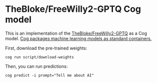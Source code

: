 # TheBloke/FreeWilly2-GPTQ Cog model

This is an implementation of the [TheBloke/FreeWilly2-GPTQ](https://huggingface.co/TheBloke/FreeWilly2-GPTQ) as a Cog model. [Cog packages machine learning models as standard containers.](https://github.com/replicate/cog)

First, download the pre-trained weights:

    cog run script/download-weights

Then, you can run predictions:

    cog predict -i prompt="Tell me about AI"
